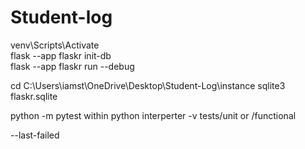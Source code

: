 ﻿# Student-log

venv\Scripts\Activate     
flask --app flaskr init-db    
flask --app flaskr run --debug  

cd C:\Users\iamst\OneDrive\Desktop\Student-Log\instance
sqlite3 flaskr.sqlite

python -m pytest within python interperter 
-v
tests/unit or /functional

--last-failed

